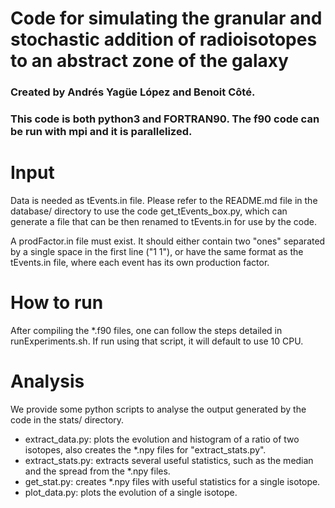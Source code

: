 # Code for simulating the granular and stochastic addition of radioisotopes to an abstract zone of the galaxy
### Created by Andrés Yagüe López and Benoit Côté.
### This code is both python3 and FORTRAN90. The f90 code can be run with mpi and it is parallelized.

# Input
Data is needed as tEvents.in file. Please refer to the README.md file in the database/ directory to use the code get_tEvents_box.py, which can generate a file that can be then renamed to tEvents.in for use by the code.

A prodFactor.in file must exist. It should either contain two "ones" separated by a single space in the first line ("1 1"), or have the same format as the tEvents.in file, where each event has its own production factor.

# How to run
After compiling the *.f90 files, one can follow the steps detailed in runExperiments.sh. If run using that script, it will default to use 10 CPU.

# Analysis
We provide some python scripts to analyse the output generated by the code in the stats/ directory.
* extract_data.py: plots the evolution and histogram of a ratio of two isotopes, also creates the *.npy files for "extract_stats.py".
* extract_stats.py: extracts several useful statistics, such as the median and the spread from the *.npy files.
* get_stat.py: creates *.npy files with useful statistics for a single isotope.
* plot_data.py: plots the evolution of a single isotope.
